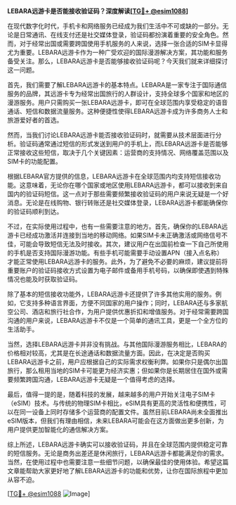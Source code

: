 **LEBARA远游卡是否能接收验证码？深度解读[[TG💪+ @esim1088](https://t.me/s/esim1088)]**

在现代数字化时代，手机卡和网络服务已经成为我们生活中不可或缺的一部分。无论是日常通讯、在线支付还是社交媒体登录，验证码都扮演着重要的安全角色。然而，对于经常出国或需要跨国使用手机服务的人来说，选择一张合适的SIM卡显得尤为重要。LEBARA远游卡作为一种广受欢迎的国际漫游解决方案，其功能和服务备受关注。那么，LEBARA远游卡是否能够接收验证码呢？今天我们就来详细探讨这一问题。

首先，我们需要了解LEBARA远游卡的基本特点。LEBARA是一家专注于国际通信服务的品牌，其远游卡专为经常出国旅行的人群设计，支持全球多个国家和地区的漫游服务。用户只需购买一张LEBARA远游卡，即可在全球范围内享受稳定的语音通话、短信和数据流量服务。这种便捷性使得LEBARA远游卡成为许多商务人士和旅游爱好者的首选。

然而，当我们讨论LEBARA远游卡能否接收验证码时，就需要从技术层面进行分析。验证码通常通过短信的形式发送到用户的手机上，而LEBARA远游卡是否能够正常接收这些短信，取决于几个关键因素：运营商的支持情况、网络覆盖范围以及SIM卡的功能配置。

根据LEBARA官方提供的信息，LEBARA远游卡在全球范围内均支持短信接收功能。这意味着，无论你在哪个国家或地区使用LEBARA远游卡，都可以接收到来自国内的验证码短信。这一点对于那些需要频繁接收验证码的用户来说无疑是一个好消息。无论是在线购物、银行转账还是社交媒体登录，LEBARA远游卡都能确保你的验证码顺利到达。

不过，在实际使用过程中，也有一些需要注意的地方。首先，确保你的LEBARA远游卡已经成功激活并连接到当地的移动网络。如果SIM卡未正确激活或网络信号不佳，可能会导致短信无法及时接收。其次，建议用户在出国前检查一下自己所使用的手机是否支持国际漫游功能。有些手机可能需要手动设置APN（接入点名称）才能正常使用LEBARA远游卡的服务。此外，为了避免不必要的麻烦，建议提前将重要账户的验证码接收方式设置为电子邮件或备用手机号码，以确保即使遇到特殊情况也能及时获取验证码。

除了基本的短信接收功能外，LEBARA远游卡还提供了许多其他实用的服务。例如，它支持多种语言界面，方便不同国家的用户操作；同时，LEBARA还与多家航空公司、酒店和旅行社合作，为用户提供优惠折扣和增值服务。对于经常需要跨国沟通的用户来说，LEBARA远游卡不仅是一个简单的通讯工具，更是一个全方位的生活助手。

当然，选择LEBARA远游卡并非没有挑战。与其他国际漫游服务相比，LEBARA的价格相对较高，尤其是在长途通话和数据流量方面。因此，在决定是否购买LEBARA远游卡之前，用户应根据自己的实际需求权衡利弊。如果你只是偶尔出国旅行，那么租用当地的SIM卡可能更为经济实惠；但如果你是长期居住在国外或需要频繁跨国沟通，LEBARA远游卡无疑是一个值得考虑的选择。

最后，值得一提的是，随着科技的发展，越来越多的用户开始关注电子SIM卡（eSIM）技术。与传统的物理SIM卡相比，eSIM具有更高的灵活性和便携性，可以在同一设备上同时存储多个运营商的配置文件。虽然目前LEBARA尚未全面推出eSIM版本，但我们有理由相信，未来LEBARA可能会在这方面做出更多创新，为用户提供更加智能化的通信解决方案。

综上所述，LEBARA远游卡确实可以接收验证码，并且在全球范围内提供稳定可靠的短信服务。无论是商务出差还是休闲旅行，LEBARA远游卡都能满足你的需求。当然，在使用过程中也需要注意一些细节问题，以确保最佳的使用体验。希望这篇文章能帮助大家更好地了解LEBARA远游卡的功能和优势，让你在国际旅程中更加从容不迫。

[[TG💪+ @esim1088](https://t.me/s/esim1088) ![Image](https://i.postimg.cc/4NQfJmqS/Snipaste-2025-05-13-00-14-12.png)]